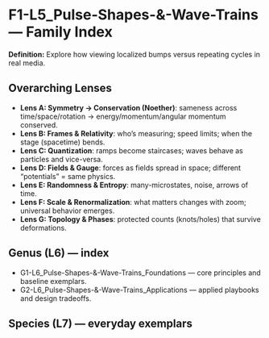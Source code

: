 # F1-L5_Pulse-Shapes-&-Wave-Trains — Family Index
**Definition:** Explore how viewing localized bumps versus repeating cycles in real media.

## Overarching Lenses

- **Lens A: Symmetry -> Conservation (Noether)**: sameness across time/space/rotation → energy/momentum/angular momentum conserved.
- **Lens B: Frames & Relativity**: who’s measuring; speed limits; when the stage (spacetime) bends.
- **Lens C: Quantization**: ramps become staircases; waves behave as particles and vice-versa.
- **Lens D: Fields & Gauge**: forces as fields spread in space; different “potentials” = same physics.
- **Lens E: Randomness & Entropy**: many-microstates, noise, arrows of time.
- **Lens F: Scale & Renormalization**: what matters changes with zoom; universal behavior emerges.
- **Lens G: Topology & Phases**: protected counts (knots/holes) that survive deformations.

## Genus (L6) — index
- G1-L6_Pulse-Shapes-&-Wave-Trains_Foundations — core principles and baseline exemplars.
- G2-L6_Pulse-Shapes-&-Wave-Trains_Applications — applied playbooks and design tradeoffs.

## Species (L7) — everyday exemplars
